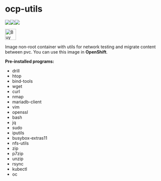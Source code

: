 # ocp-utils
[![](https://images.microbadger.com/badges/image/jorgeandrada/ocp-utils.svg)](https://microbadger.com/images/jorgeandrada/ocp-utils "Get your own image badge on microbadger.com")[![](https://images.microbadger.com/badges/version/jorgeandrada/ocp-utils.svg)](https://microbadger.com/images/jorgeandrada/ocp-utils "Get your own version badge on microbadger.com")[![](https://images.microbadger.com/badges/commit/jorgeandrada/ocp-utils.svg)](https://microbadger.com/images/jorgeandrada/ocp-utils "Get your own commit badge on microbadger.com")

<a href='https://ko-fi.com/A417UXC' target='_blank'><img height='36' style='border:0px;height:36px;' src='https://az743702.vo.msecnd.net/cdn/kofi2.png?v=0' border='0' alt='Buy Me a Coffee at ko-fi.com' /></a>

Image non-root container with utils for network testing and migrate content between pvc. You can use this image in **OpenShift**.

**Pre-installed programs:**

- drill
- htop
- bind-tools
- wget
- curl
- nmap
- mariadb-client
- vim
- openssl
- bash
- jq
- sudo
- iputils
- busybox-extras11
- nfs-utils
- zip
- p7zip
- unzip
- rsync
- kubectl
- oc
